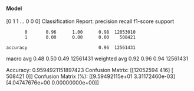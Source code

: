 #### Model
[0 1 1 ... 0 0 0]
Classification Report:
              precision    recall  f1-score   support

           0       0.96      1.00      0.98  12053010
           1       0.00      0.00      0.00    508421

    accuracy                           0.96  12561431
   macro avg       0.48      0.50      0.49  12561431
weighted avg       0.92      0.96      0.94  12561431

Accuracy: 0.9594921151897423
Confusion Matrix:
[[12052594      416]
 [  508421        0]]
Confusion Matrix (%):
[[9.59492115e+01 3.31172460e-03]
 [4.04747676e+00 0.00000000e+00]]
